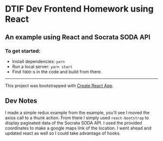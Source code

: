 # DTIF Dev Frontend Homework using React

## An example using React and Socrata SODA API

### To get started:

- Install dependencies: `yarn`
- Run a local server: `yarn start`
- Find `TODO:`s in the code and build from there.

---

This project was bootstrapped with [Create React App](https://github.com/facebookincubator/create-react-app).

## Dev Notes

I made a simple redux example from the example, you'll see I moved the axios call to a thunk action. From
there I simply used `react-bootstrap` to display paginated data of the Socrata SODA API. I used the provided
coordinates to make a google maps link of the location. I went ahead and updated react as well so I could
take advantage of hooks.

